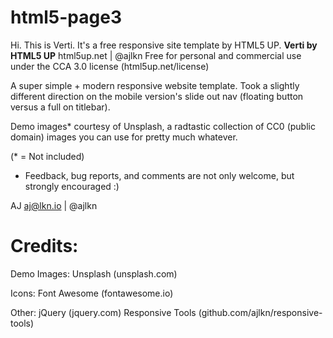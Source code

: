 # html5-page3

Hi. This is Verti. It's a free responsive site template by HTML5 UP.
**Verti by HTML5 UP**
html5up.net | @ajlkn
Free for personal and commercial use under the CCA 3.0 license (html5up.net/license)

A super simple + modern responsive website template. Took a slightly different direction
on the mobile version's slide out nav (floating button versus a full on titlebar).

Demo images* courtesy of Unsplash, a radtastic collection of CC0 (public domain) images
you can use for pretty much whatever.

(* = Not included)

* Feedback, bug reports, and comments are not only welcome, but strongly encouraged :)

AJ
aj@lkn.io | @ajlkn

# Credits:

Demo Images:
		Unsplash (unsplash.com)

Icons:
		Font Awesome (fontawesome.io)

Other:
		jQuery (jquery.com)
		Responsive Tools (github.com/ajlkn/responsive-tools)
